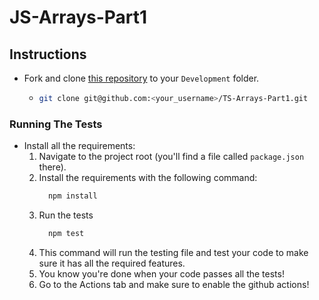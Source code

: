 # JS-Arrays-Part1

## Instructions

- Fork and clone [this repository](https://github.com/JoinCODED/TS-Arrays-Part1) to your `Development` folder.
  - ```bash
    git clone git@github.com:<your_username>/TS-Arrays-Part1.git
    ```

### Running The Tests

- Install all the requirements:
  1.  Navigate to the project root (you'll find a file called `package.json` there).
  2.  Install the requirements with the following command:
      ```bash
        npm install
      ```
  3.  Run the tests
      ```bash
        npm test
      ```
  4.  This command will run the testing file and test your code to make sure it has all the required features.
  5.  You know you're done when your code passes all the tests!
  6.  Go to the Actions tab and make sure to enable the github actions!
